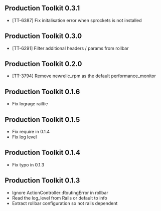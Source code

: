 ## Production Toolkit 0.3.1 ##

* [TT-6387] Fix initalisation error when sprockets is not installed

## Production Toolkit 0.3.0 ##

* [TT-6291] Filter additional headers / params from rollbar

## Production Toolkit 0.2.0 ##

* [TT-3794] Remove newrelic_rpm as the default performance_monitor

## Production Toolkit 0.1.6 ##

* Fix lograge railtie

## Production Toolkit 0.1.5 ##

* Fix require in 0.1.4
* Fix log level

## Production Toolkit 0.1.4 ##

* Fix typo in 0.1.3

## Production Toolkit 0.1.3 ##

* Ignore ActionController::RoutingError in rollbar
* Read the log_level from Rails or default to info
* Extract rollbar configuration so not rails dependent
